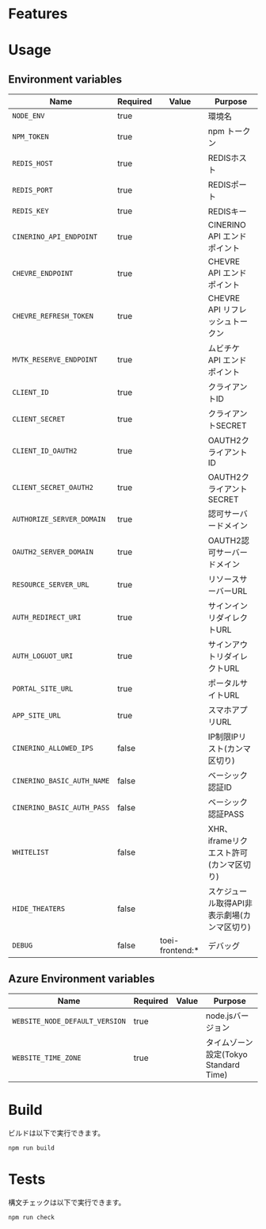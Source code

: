 # Features


# Usage

## Environment variables

| Name                                | Required | Value            | Purpose                                 |
|-------------------------------------|----------|------------------|-----------------------------------------|
| `NODE_ENV`                          | true     |                  | 環境名                                  |
| `NPM_TOKEN`                         | true     |                  | npm トークン                            |
| `REDIS_HOST`                        | true     |                  | REDISホスト                             |
| `REDIS_PORT`                        | true     |                  | REDISポート                             |
| `REDIS_KEY`                         | true     |                  | REDISキー                               |
| `CINERINO_API_ENDPOINT`             | true     |                  | CINERINO API エンドポイント                 |
| `CHEVRE_ENDPOINT`                   | true     |                  | CHEVRE API エンドポイント                   |
| `CHEVRE_REFRESH_TOKEN`              | true     |                  | CHEVRE API リフレッシュトークン              |
| `MVTK_RESERVE_ENDPOINT`             | true     |                  | ムビチケ API エンドポイント               |
| `CLIENT_ID`                         | true     |                  | クライアントID                           |
| `CLIENT_SECRET`                     | true     |                  | クライアントSECRET                       |
| `CLIENT_ID_OAUTH2`                  | true     |                  | OAUTH2クライアントID                     |
| `CLIENT_SECRET_OAUTH2`              | true     |                  | OAUTH2クライアントSECRET                 |
| `AUTHORIZE_SERVER_DOMAIN`           | true     |                  | 認可サーバードメイン                      |
| `OAUTH2_SERVER_DOMAIN`              | true     |                  | OAUTH2認可サーバードメイン                |
| `RESOURCE_SERVER_URL`               | true     |                  | リソースサーバーURL                      |
| `AUTH_REDIRECT_URI`                 | true     |                  | サインインリダイレクトURL                 |
| `AUTH_LOGUOT_URI`                   | true     |                  | サインアウトリダイレクトURL               |
| `PORTAL_SITE_URL`                   | true     |                  | ポータルサイトURL                        |
| `APP_SITE_URL`                      | true     |                  | スマホアプリURL                          |
| `CINERINO_ALLOWED_IPS`              | false    |                  | IP制限IPリスト(カンマ区切り)              |
| `CINERINO_BASIC_AUTH_NAME`          | false    |                  | ベーシック認証ID                         |
| `CINERINO_BASIC_AUTH_PASS`          | false    |                  | ベーシック認証PASS                       |
| `WHITELIST`                         | false    |                  | XHR、iframeリクエスト許可(カンマ区切り)   |
| `HIDE_THEATERS`                     | false    |                  | スケジュール取得API非表示劇場(カンマ区切り)   |
| `DEBUG`                             | false    |  toei-frontend:* | デバッグ                                |

## Azure Environment variables

| Name                                | Required | Value            | Purpose                                 |
|-------------------------------------|----------|------------------|-----------------------------------------|
| `WEBSITE_NODE_DEFAULT_VERSION`      | true     |                  | node.jsバージョン                        |
| `WEBSITE_TIME_ZONE`                 | true     |                  | タイムゾーン設定(Tokyo Standard Time)     |


# Build

ビルドは以下で実行できます。

```shell
npm run build
```

# Tests

構文チェックは以下で実行できます。

```shell
npm run check
```

<!-- UIテストは以下で実行できます。

```shell
npm ui-test
``` -->

<!-- # JsDoc

```shell
npm run jsdoc
```

`jsdocを作成できます。./docsに出力されます。 -->
